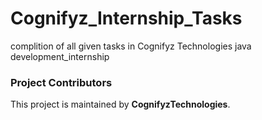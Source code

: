 # Cognifyz_Internship_Tasks
complition of all given tasks in Cognifyz Technologies java development_internship
### Project Contributors
This project is maintained by **CognifyzTechnologies**.
